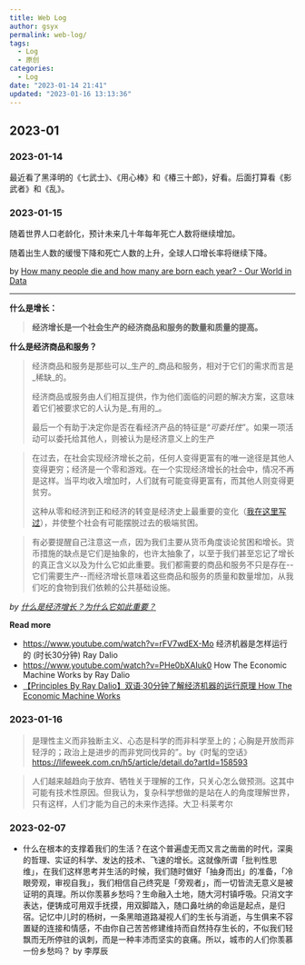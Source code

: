 ```yaml
---
title: Web Log
author: gsyx
permalink: web-log/
tags:
  - Log
  - 原创
categories:
  - Log
date: "2023-01-14 21:41"
updated: "2023-01-16 13:13:36"
---
```


## 2023-01

### 2023-01-14

最近看了黑泽明的《七武士》、《用心棒》和《椿三十郎》，好看。后面打算看《影武者》和《乱》。


### 2023-01-15

随着世界人口老龄化，预计未来几十年每年死亡人数将继续增加。

随着出生人数的缓慢下降和死亡人数的上升，全球人口增长率将继续下降。

by 
[How many people die and how many are born each year? - Our World in Data](https://ourworldindata.org/births-and-deaths)

---

**什么是增长：**

> **经济增长是一个社会生产的经济商品和服务的数量和质量的提高。**


**什么是经济商品和服务？**

> 经济商品和服务是那些可以_生产的_商品和服务，相对于它们的需求而言是_稀缺_的。
> 
> 经济商品或服务由人们相互提供，作为他们面临的问题的解决方案，这意味着它们被要求它的人认为是_有用的_。
> 
> 最后一个有助于决定你是否在看经济产品的特征是“_可委托性_”。如果一项活动可以委托给其他人，则被认为是经济意义上的生产


> 在过去，在社会实现经济增长之前，任何人变得更富有的唯一途径是其他人变得更穷；经济是一个零和游戏。在一个实现经济增长的社会中，情况不再是这样。当平均收入增加时，人们就有可能变得更富有，而其他人则变得更贫穷。
> 
> 这种从零和经济到正和经济的转变是经济史上最重要的变化（[我在这里写过](https://ourworldindata.org/poverty-minimum-growth-needed)），并使整个社会有可能摆脱过去的极端贫困。


> 有必要提醒自己注意这一点，因为我们主要从货币角度谈论贫困和增长。货币措施的缺点是它们是抽象的，也许太抽象了，以至于我们甚至忘记了增长的真正含义以及为什么它如此重要。我们都需要的商品和服务不只是存在--它们需要生产--而经济增长意味着这些商品和服务的质量和数量增加，从我们吃的食物到我们依赖的公共基础设施。

_by [什么是经济增长？为什么它如此重要？](https://ourworldindata.org/what-is-economic-growth)_

**Read more**

- https://www.youtube.com/watch?v=rFV7wdEX-Mo 经济机器是怎样运行的 (时长30分钟) Ray Dalio
- https://www.youtube.com/watch?v=PHe0bXAIuk0 How The Economic Machine Works by Ray Dalio
- [【Principles By Ray Dalio】双语·30分钟了解经济机器的运行原理 How The Economic Machine Works](https://www.bilibili.com/video/BV1X4411U76y)


### 2023-01-16

> 是理性主义而非独断主义、心态是科学的而非科学至上的；心胸是开放而非轻浮的；政治上是进步的而非党同伐异的”。by《时髦的空话》https://lifeweek.com.cn/h5/article/detail.do?artId=158593

> 人们越来越趋向于放弃、牺牲关于理解的工作，只关心怎么做预测。这其中可能有技术性原因。但我认为，复杂科学想做的是站在人的角度理解世界，只有这样，人们才能为自己的未来作选择。大卫·科莱考尔

### 2023-02-07

- 什么在根本的支撑着我们的生活？在这个普遍虚无而又言之凿凿的时代，深奥的哲理、实证的科学、发达的技术、飞速的增长。这就像所谓「批判性思维」，在我们这样思考并生活的时候，我们随时做好「抽身而出」的准备，「冷眼旁观，审视自我」，我们相信自己终究是「旁观者」，而一切皆流无意义是被证明的真理。所以你羡慕乡愁吗？生命融入土地，随大河村镇呼吸。只消文字表达，便铸成可用双手抚摸，用双脚踏入，随口鼻吐纳的命运是起点，是归宿。记忆中儿时的杨树，一条黑暗道路凝视人们的生长与消逝，与生俱来不容置疑的连接和情感，不由你自己苦苦修建维持而自然持存生长的，不似我们轻飘而无所停驻的讽刺，而是一种丰沛而坚实的哀痛。所以，城市的人们你羡慕一份乡愁吗？ by 李厚辰

